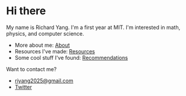 # Hi there
My name is Richard Yang. I'm a first year at MIT. I'm interested in math, physics, and computer science.

- More about me: [About](/about.md)
- Resources I've made: [Resources](/resources.md)
- Some cool stuff I've found: [Recommendations](/recs.md)

Want to contact me?
- [riyang2025@gmail.com](mailto:riyang2025@gmail.com)
- [Twitter](https://x.com/rly_lite)